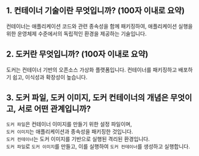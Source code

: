 ## 1. 컨테이너 기술이란 무엇입니까? (100자 이내로 요약)
컨테이너는 애플리케이션 코드와 관련 종속성을 함께 패키징하여, 애플리케이션 실행을 위한 운영체제 수준에서의 독립적인 환경을 제공하는 기술입니다.

## 2. 도커란 무엇입니까? (100자 이내로 요약)
도커는 컨테이너 기반의 오픈소스 가상화 플랫폼입니다. 컨테이너를 패키징하고 배포하기 쉽고, 이식성과 확장성이 높습니다.

## 3. 도커 파일, 도커 이미지, 도커 컨테이너의 개념은 무엇이고, 서로 어떤 관계입니까?
`도커 파일`은 컨테이너 이미지를 만들기 위한 설정 파일이며,   
`도커 이미지`는 애플리케이션과 종속성을 패키징한 것입니다.  
`도커 컨테이너`는 도커 이미지를 기반으로 실행된 격리된 환경입니다.  
`도커 파일`로 `도커 이미지`를 만들고, 이를 실행하여 `도커 컨테이너`를 생성하고 실행합니다.